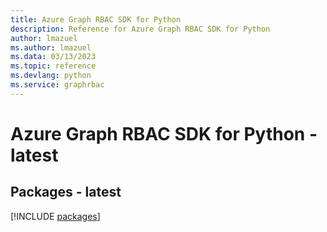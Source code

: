 ```yaml
---
title: Azure Graph RBAC SDK for Python
description: Reference for Azure Graph RBAC SDK for Python
author: lmazuel
ms.author: lmazuel
ms.data: 03/13/2023
ms.topic: reference
ms.devlang: python
ms.service: graphrbac
---
```

# Azure Graph RBAC SDK for Python - latest
## Packages - latest
[!INCLUDE [packages](graph-rbac-index.md)]
